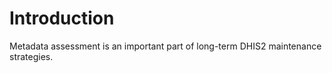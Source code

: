 # Introduction

Metadata assessment is an important part of long-term DHIS2 maintenance strategies.
